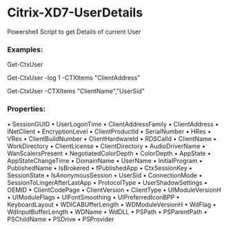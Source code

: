 # Citrix-XD7-UserDetails
Powershell Script to get Details of current User

### Examples:

Get-CtxUser

Get-CtxUser -log 1 -CTXItems "ClientAddress"

Get-CtxUser -CTXItems "ClientName","UserSid"


### Properties:
•	SessionGUID
•	UserLogonTime
•	ClientAddressFamily
•	ClientAddress
•	INetClient
•	EncryptionLevel
•	ClientProductId
•	SerialNumber
•	HRes
•	VRes
•	ClientBuildNumber
•	ClientHardwareId
•	RDSCalId
•	ClientName
•	WorkDirectory
•	ClientLicense
•	ClientDirectory
•	AudioDriverName
•	WanScalersPresent
•	NegotiatedColorDepth
•	ColorDepth
•	AppState
•	AppStateChangeTime
•	DomainName
•	UserName
•	InitialProgram
•	PublishedName
•	IsBrokered
•	fPublishedApp
•	CtxSessionKey
•	SessionState
•	IsAnonymousSession
•	UserSid
•	ConnectionMode
•	SessionToLingerAfterLastApp
•	ProtocolType
•	UserShadowSettings
•	OEMID
•	ClientCodePage
•	ClientVersion
•	ClientType
•	UIModuleVersionH
•	UIModuleFlags
•	UIFontSmoothing
•	UIPreferredIconBPP
•	KeyboardLayout
•	WDICABUfferLength
•	WDModuleVersionH
•	WdFlag
•	WdInputBufferLength
•	WDName
•	WdDLL
•	PSPath
•	PSParentPath
•	PSChildName
•	PSDrive
•	PSProvider


